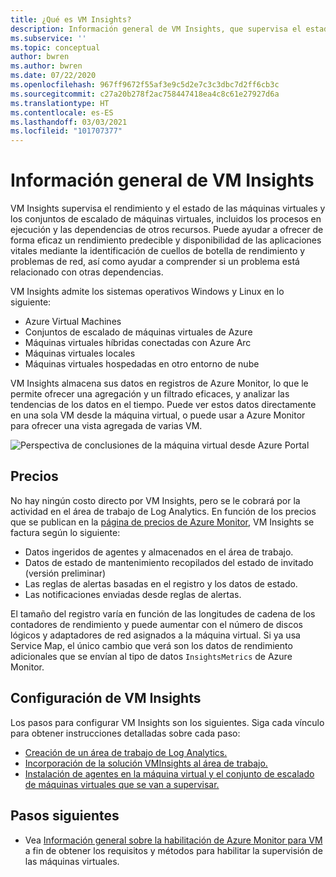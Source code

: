 ```yaml
---
title: ¿Qué es VM Insights?
description: Información general de VM Insights, que supervisa el estado y el rendimiento de las VM de Azure, y detecta y asigna automáticamente los componentes de aplicación y sus dependencias.
ms.subservice: ''
ms.topic: conceptual
author: bwren
ms.author: bwren
ms.date: 07/22/2020
ms.openlocfilehash: 967ff9672f55af3e9c5d2e7c3c3dbc7d2ff6cb3c
ms.sourcegitcommit: c27a20b278f2ac758447418ea4c8c61e27927d6a
ms.translationtype: HT
ms.contentlocale: es-ES
ms.lasthandoff: 03/03/2021
ms.locfileid: "101707377"
---
```

# <a name="overview-of-vm-insights"></a>Información general de VM Insights

VM Insights supervisa el rendimiento y el estado de las máquinas virtuales y los conjuntos de escalado de máquinas virtuales, incluidos los procesos en ejecución y las dependencias de otros recursos. Puede ayudar a ofrecer de forma eficaz un rendimiento predecible y disponibilidad de las aplicaciones vitales mediante la identificación de cuellos de botella de rendimiento y problemas de red, así como ayudar a comprender si un problema está relacionado con otras dependencias.

VM Insights admite los sistemas operativos Windows y Linux en lo siguiente:

- Azure Virtual Machines
- Conjuntos de escalado de máquinas virtuales de Azure
- Máquinas virtuales híbridas conectadas con Azure Arc
- Máquinas virtuales locales
- Máquinas virtuales hospedadas en otro entorno de nube
  

VM Insights almacena sus datos en registros de Azure Monitor, lo que le permite ofrecer una agregación y un filtrado eficaces, y analizar las tendencias de los datos en el tiempo. Puede ver estos datos directamente en una sola VM desde la máquina virtual, o puede usar a Azure Monitor para ofrecer una vista agregada de varias VM.

![Perspectiva de conclusiones de la máquina virtual desde Azure Portal](media/vminsights-overview/vminsights-azmon-directvm.png)


## <a name="pricing"></a>Precios
No hay ningún costo directo por VM Insights, pero se le cobrará por la actividad en el área de trabajo de Log Analytics. En función de los precios que se publican en la [página de precios de Azure Monitor](https://azure.microsoft.com/pricing/details/monitor/), VM Insights se factura según lo siguiente:

- Datos ingeridos de agentes y almacenados en el área de trabajo.
- Datos de estado de mantenimiento recopilados del estado de invitado (versión preliminar)
- Las reglas de alertas basadas en el registro y los datos de estado.
- Las notificaciones enviadas desde reglas de alertas.

El tamaño del registro varía en función de las longitudes de cadena de los contadores de rendimiento y puede aumentar con el número de discos lógicos y adaptadores de red asignados a la máquina virtual. Si ya usa Service Map, el único cambio que verá son los datos de rendimiento adicionales que se envían al tipo de datos `InsightsMetrics` de Azure Monitor.


## <a name="configuring-vm-insights"></a>Configuración de VM Insights
Los pasos para configurar VM Insights son los siguientes. Siga cada vínculo para obtener instrucciones detalladas sobre cada paso:

- [Creación de un área de trabajo de Log Analytics.](./vminsights-configure-workspace.md#create-log-analytics-workspace)
- [Incorporación de la solución VMInsights al área de trabajo.](./vminsights-configure-workspace.md#add-vminsights-solution-to-workspace)
- [Instalación de agentes en la máquina virtual y el conjunto de escalado de máquinas virtuales que se van a supervisar.](./vminsights-enable-overview.md)



## <a name="next-steps"></a>Pasos siguientes

- Vea [Información general sobre la habilitación de Azure Monitor para VM](./vminsights-enable-overview.md) a fin de obtener los requisitos y métodos para habilitar la supervisión de las máquinas virtuales.
